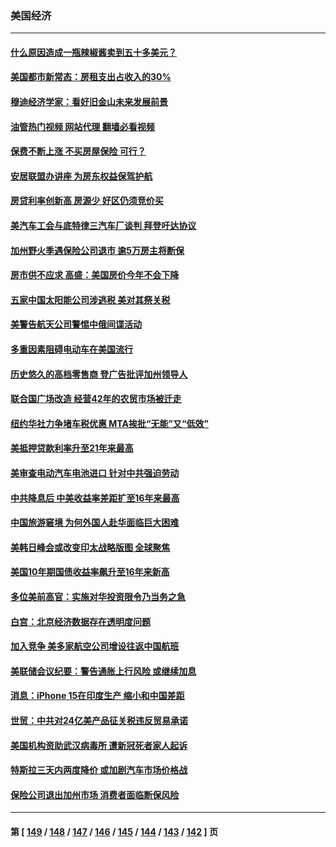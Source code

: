 ### 美国经济
---
#### [什么原因造成一瓶辣椒酱卖到五十多美元？](../../pages/ncid1078158/n14057222.md?08200845) 
#### [美国都市新常态：房租支出占收入的30%](../../pages/ncid1078158/n14057104.md?08200845) 
#### [穆迪经济学家：看好旧金山未来发展前景](../../pages/ncid1078158/n14057095.md?08200845) 
#### [油管热门视频 网站代理 翻墙必看视频](http://138.2.39.72:81/youtube.html?epic-marker?08200845)
#### [保费不断上涨 不买房屋保险 可行？](../../pages/ncid1078158/n14057042.md?08200845) 
#### [安居联盟办讲座 为房东权益保驾护航](../../pages/ncid1078158/n14057017.md?08200845) 
#### [房贷利率创新高 房源少 好区仍须竞价买](../../pages/ncid1078158/n14056880.md?08200845) 
#### [美汽车工会与底特律三汽车厂谈判 拜登吁达协议](../../pages/ncid1078158/n14056797.md?08200845) 
#### [加州野火季遇保险公司退市 逾5万房主将断保](../../pages/ncid1078158/n14056791.md?08200845) 
#### [房市供不应求 高盛：美国房价今年不会下降](../../pages/ncid1078158/n14056736.md?08200845) 
#### [五家中国太阳能公司涉逃税 美对其祭关税](../../pages/ncid1078158/n14056715.md?08200845) 
#### [美警告航天公司警惕中俄间谍活动](../../pages/ncid1078158/n14056694.md?08200845) 
#### [多重因素阻碍电动车在美国流行](../../pages/ncid1078158/n14056685.md?08200845) 
#### [历史悠久的高档零售商 登广告批评加州领导人](../../pages/ncid1078158/n14056493.md?08200845) 
#### [联合国广场改造  经营42年的农贸市场被迁走](../../pages/ncid1078158/n14056481.md?08200845) 
#### [纽约华社力争堵车税优惠 MTA挨批“无能”又“低效”](../../pages/ncid1078158/n14056404.md?08200845) 
#### [美抵押贷款利率升至21年来最高](../../pages/ncid1078158/n14056188.md?08200845) 
#### [美审查电动汽车电池进口 针对中共强迫劳动](../../pages/ncid1078158/n14055986.md?08200845) 
#### [中共降息后 中美收益率差距扩至16年来最高](../../pages/ncid1078158/n14056080.md?08200845) 
#### [中国旅游窘境 为何外国人赴华面临巨大困难](../../pages/ncid1078158/n14056014.md?08200845) 
#### [美韩日峰会或改变印太战略版图 全球聚焦](../../pages/ncid1078158/n14055908.md?08200845) 
#### [美国10年期国债收益率飙升至16年来新高](../../pages/ncid1078158/n14055842.md?08200845) 
#### [多位美前高官：实施对华投资限令乃当务之急](../../pages/ncid1078158/n14055844.md?08200845) 
#### [白宫：北京经济数据存在透明度问题](../../pages/ncid1078158/n14055663.md?08200845) 
#### [加入竞争 美多家航空公司增设往返中国航班](../../pages/ncid1078158/n14055435.md?08200845) 
#### [美联储会议纪要：警告通胀上行风险 或继续加息](../../pages/ncid1078158/n14055331.md?08200845) 
#### [消息：iPhone 15在印度生产 缩小和中国差距](../../pages/ncid1078158/n14055298.md?08200845) 
#### [世贸：中共对24亿美产品征关税违反贸易承诺](../../pages/ncid1078158/n14055275.md?08200845) 
#### [美国机构资助武汉病毒所 遭新冠死者家人起诉](../../pages/ncid1078158/n14055126.md?08200845) 
#### [特斯拉三天内两度降价 或加剧汽车市场价格战](../../pages/ncid1078158/n14055093.md?08200845) 
#### [保险公司退出加州市场 消费者面临断保风险](../../pages/ncid1078158/n14054784.md?08200845) 

---
#### 第 [ [149](./149.md?08200845) / [148](./148.md?08200845) / [147](./147.md?08200845) / [146](./146.md?08200845) / [145](./145.md?08200845) / [144](./144.md?08200845) / [143](./143.md?08200845) / [142](./142.md?08200845) ] 页
